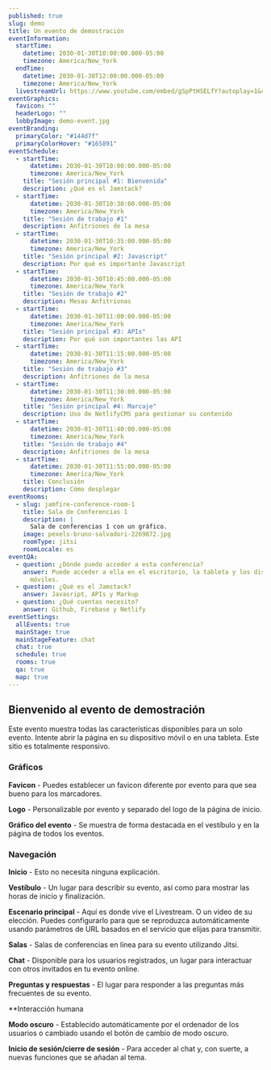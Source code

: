 ```yaml
---
published: true
slug: demo
title: Un evento de demostración
eventInformation:
  startTime:
    datetime: 2030-01-30T10:00:00.000-05:00
    timezone: America/New_York
  endTime:
    datetime: 2030-01-30T12:00:00.000-05:00
    timezone: America/New_York
  livestreamUrl: https://www.youtube.com/embed/gSpPtHSELfY?autoplay=1&cc_load_policy=1&cc_lang_pref=es&mute=1
eventGraphics:
  favicon: ""
  headerLogo: ""
  lobbyImage: demo-event.jpg
eventBranding:
  primaryColor: "#144d7f"
  primaryColorHover: "#165891"
eventSchedule:
  - startTime:
      datetime: 2030-01-30T10:00:00.000-05:00
      timezone: America/New_York
    title: "Sesión principal #1: Bienvenida"
    description: ¿Qué es el Jamstack?
  - startTime:
      datetime: 2030-01-30T10:30:00.000-05:00
      timezone: America/New_York
    title: "Sesión de trabajo #1"
    description: Anfitriones de la mesa
  - startTime:
      datetime: 2030-01-30T10:35:00.000-05:00
      timezone: America/New_York
    title: "Sesión principal #2: Javascript"
    description: Por qué es importante Javascript
  - startTime:
      datetime: 2030-01-30T10:45:00.000-05:00
      timezone: America/New_York
    title: "Sesión de trabajo #2"
    description: Mesas Anfitrionas
  - startTime:
      datetime: 2030-01-30T11:00:00.000-05:00
      timezone: America/New_York
    title: "Sesión principal #3: APIs"
    description: Por qué son importantes las API
  - startTime:
      datetime: 2030-01-30T11:15:00.000-05:00
      timezone: America/New_York
    title: "Sesión de trabajo #3"
    description: Anfitriones de la mesa
  - startTime:
      datetime: 2030-01-30T11:30:00.000-05:00
      timezone: America/New_York
    title: "Sesión principal #4: Marcaje"
    description: Uso de NetlifyCMS para gestionar su contenido
  - startTime:
      datetime: 2030-01-30T11:40:00.000-05:00
      timezone: America/New_York
    title: "Sesión de trabajo #4"
    description: Anfitriones de la mesa
  - startTime:
      datetime: 2030-01-30T11:55:00.000-05:00
      timezone: America/New_York
    title: Conclusión
    description: Cómo desplegar
eventRooms:
  - slug: jamfire-conference-room-1
    title: Sala de Conferencias 1
    description: |
      Sala de conferencias 1 con un gráfico.
    image: pexels-bruno-salvadori-2269872.jpg
    roomType: jitsi
    roomLocale: es
eventQA:
  - question: ¿Dónde puedo acceder a esta conferencia?
    answer: Puede acceder a ella en el escritorio, la tableta y los dispositivos
      móviles.
  - question: ¿Qué es el Jamstack?
    answer: Javasript, APIs y Markup
  - question: ¿Qué cuentas necesito?
    answer: Github, Firebase y Netlify
eventSettings:
  allEvents: true
  mainStage: true
  mainStageFeature: chat
  chat: true
  schedule: true
  rooms: true
  qa: true
  map: true
---
```


## Bienvenido al evento de demostración

Este evento muestra todas las características disponibles para un solo evento. Intente abrir la página en su dispositivo móvil o en una tableta. Este sitio es totalmente responsivo.

### Gráficos

**Favicon** - Puedes establecer un favicon diferente por evento para que sea bueno para los marcadores.

**Logo** - Personalizable por evento y separado del logo de la página de inicio.

**Gráfico del evento** - Se muestra de forma destacada en el vestíbulo y en la página de todos los eventos.

### Navegación

**Inicio** - Esto no necesita ninguna explicación.

**Vestíbulo** - Un lugar para describir su evento, así como para mostrar las horas de inicio y finalización.

**Escenario principal** - Aquí es donde vive el Livestream. O un video de su elección. Puedes configurarlo para que se reproduzca automáticamente usando parámetros de URL basados en el servicio que elijas para transmitir.

**Salas** - Salas de conferencias en línea para su evento utilizando Jitsi.

**Chat** - Disponible para los usuarios registrados, un lugar para interactuar con otros invitados en tu evento online.

**Preguntas y respuestas** - El lugar para responder a las preguntas más frecuentes de su evento.

\*\*Interacción humana

**Modo oscuro** - Establecido automáticamente por el ordenador de los usuarios o cambiado usando el botón de cambio de modo oscuro.

**Inicio de sesión/cierre de sesión** - Para acceder al chat y, con suerte, a nuevas funciones que se añadan al tema.
